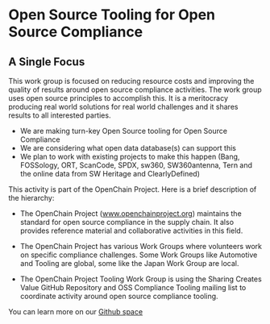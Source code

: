 
# Open Source Tooling for Open Source Compliance

## A Single Focus
This work group is focused on reducing resource costs and improving the quality of results around open source compliance activities. The work group uses open source principles to accomplish this. It is a meritocracy producing real world solutions for real world challenges and it shares results to all interested parties.

* We are making turn-key Open Source tooling for Open Source Compliance
* We are considering what open data database(s) can support this
* We plan to work with existing projects to make this happen (Bang, FOSSology, ORT, ScanCode, SPDX, sw360, SW360antenna, Tern and the online data from SW Heritage and ClearlyDefined)


This activity is part of the OpenChain Project. Here is a brief description of the hierarchy:

* The OpenChain Project (www.openchainproject.org) maintains the standard for open source compliance in the supply chain. It also provides reference material and collaborative activities in this field.

* The OpenChain Project has various Work Groups where volunteers work on specific compliance challenges. Some Work Groups like Automotive and Tooling are global, some like the Japan Work Group are local.

* The OpenChain Project Tooling Work Group is using the Sharing Creates Value GitHub Repository and OSS Compliance Tooling mailing list to coordinate activity around open source compliance tooling.

You can learn more on our [Github space]( https://github.com/Open-Source-Compliance/Sharing-creates-value/)
